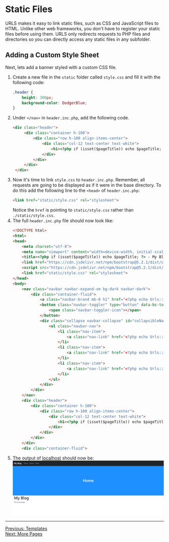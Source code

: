 # Static Files
URLS makes it easy to link static files, such as CSS and JavaScript files to HTML. Unlike other web frameworks, you don't have to register your static files before using them. URLS only redirects requests to PHP files and directories so you can directly access any static files in any subfolder.
## Adding a Custom Style Sheet
Next, lets add a banner styled with a custom CSS file.
1. Create a new file in the `static` folder called `style.css` and fill it with the following code:
   ```CSS
   .header {
       height: 300px;
       background-color: DodgerBlue;
   }
   ```
2. Under `</nav>` in `header.inc.php`, add the following code.
   ```HTML
   <div class="header">
        <div class="container h-100">
            <div class="row h-100 align-items-center">
                <div class="col-12 text-center text-white">
                    <h1><?php if (isset($pageTitle)) echo $pageTitle; ?></h1>
                </div>
            </div>
        </div>
    </div>
   ```
3. Now it's time to link `style.css` to `header.inc.php`. Remember, all requests are going to be displayed as if it were in the base directory. To do this add the following line to the `<head>` of `header.inc.php`:
   ```HTML
   <link href="static/style.css" rel="stylesheet">
   ```
   Notice the `href` is pointing to `static/style.css` rather than `./static/style.css`.
4. The full `header.inc.php` file should now look like:
   ```HTML
   <!DOCTYPE html>
   <html>
   <head>
       <meta charset="utf-8">
       <meta name="viewport" content="width=device-width, initial-scale=1">
       <title><?php if (isset($pageTitle)) echo $pageTitle; ?> - My Blog</title>
       <link href="https://cdn.jsdelivr.net/npm/bootstrap@5.2.1/dist/css/bootstrap.min.css" rel="stylesheet">
       <script src="https://cdn.jsdelivr.net/npm/bootstrap@5.2.1/dist/js/bootstrap.bundle.min.js"></script>
       <link href="static/style.css" rel="stylesheet">
   </head>
   <body>
       <nav class="navbar navbar-expand-sm bg-dark navbar-dark">
           <div class="container-fluid">
               <a class="navbar-brand mb-0 h1" href="<?php echo Urls::$base; ?>">My Blog</a>
               <button class="navbar-toggler" type="button" data-bs-toggle="collapse" data-bs-target="#collapsibleNavbar">
                   <span class="navbar-toggler-icon"></span>
               </button>
               <div class="collapse navbar-collapse" id="collapsibleNavbar">
                   <ul class="navbar-nav">
                       <li class="nav-item">
                           <a class="nav-link" href="<?php echo Urls::$base; ?>">Home</a>
                       </li>
                       <li class="nav-item">
                           <a class="nav-link" href="<?php echo Urls::$base; ?>about">About</a>
                       </li>
                       <li class="nav-item">
                           <a class="nav-link" href="<?php echo Urls::$base; ?>posts">Posts</a>
                       </li>
                   </ul>
               </div>
           </div>
       </nav>
       <div class="header">
           <div class="container h-100">
               <div class="row h-100 align-items-center">
                   <div class="col-12 text-center text-white">
                       <h1><?php if (isset($pageTitle)) echo $pageTitle; ?></h1>
                   </div>
               </div>
           </div>
       </div>
       <div class="container-fluid">
   ```
5. The output of [localhost](http://localhost) should now be:
   <picture>
       <img alt="Output" src="assets/home_tutorial.png">
   </picture>
___
[Previous: Templates](templates.md)  
[Next: More Pages](pages.md)
